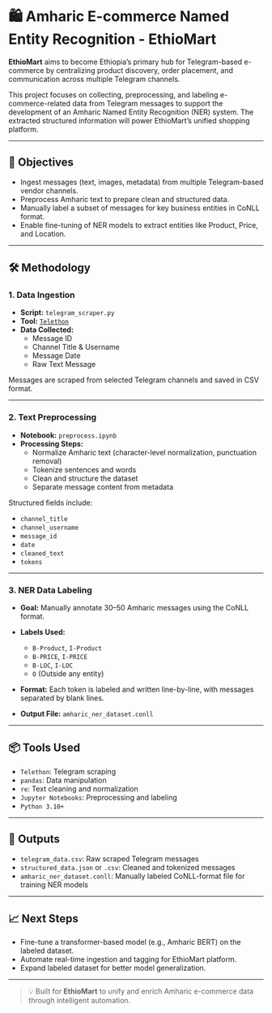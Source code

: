 # 🛍️ Amharic E-commerce Named Entity Recognition - EthioMart

**EthioMart** aims to become Ethiopia’s primary hub for Telegram-based e-commerce by centralizing product discovery, order placement, and communication across multiple Telegram channels.

This project focuses on collecting, preprocessing, and labeling e-commerce-related data from Telegram messages to support the development of an Amharic Named Entity Recognition (NER) system. The extracted structured information will power EthioMart’s unified shopping platform.

---

## 🎯 Objectives

- Ingest messages (text, images, metadata) from multiple Telegram-based vendor channels.
- Preprocess Amharic text to prepare clean and structured data.
- Manually label a subset of messages for key business entities in CoNLL format.
- Enable fine-tuning of NER models to extract entities like Product, Price, and Location.

---

## 🛠️ Methodology

### 1. Data Ingestion

- **Script:** `telegram_scraper.py`
- **Tool:** [`Telethon`](https://github.com/LonamiWebs/Telethon)
- **Data Collected:**
  - Message ID
  - Channel Title & Username
  - Message Date
  - Raw Text Message

Messages are scraped from selected Telegram channels and saved in CSV format.

---

### 2. Text Preprocessing

- **Notebook:** `preprocess.ipynb`
- **Processing Steps:**
  - Normalize Amharic text (character-level normalization, punctuation removal)
  - Tokenize sentences and words
  - Clean and structure the dataset
  - Separate message content from metadata

Structured fields include:
- `channel_title`
- `channel_username`
- `message_id`
- `date`
- `cleaned_text`
- `tokens`

---

### 3. NER Data Labeling

- **Goal:** Manually annotate 30–50 Amharic messages using the CoNLL format.
- **Labels Used:**
  - `B-Product`, `I-Product`
  - `B-PRICE`, `I-PRICE`
  - `B-LOC`, `I-LOC`
  - `O` (Outside any entity)
- **Format:**
  Each token is labeled and written line-by-line, with messages separated by blank lines.

- **Output File:** `amharic_ner_dataset.conll`

---

## 📦 Tools Used

- `Telethon`: Telegram scraping
- `pandas`: Data manipulation
- `re`: Text cleaning and normalization
- `Jupyter Notebooks`: Preprocessing and labeling
- `Python 3.10+`

---

## 📁 Outputs

- `telegram_data.csv`: Raw scraped Telegram messages
- `structured_data.json` or `.csv`: Cleaned and tokenized messages
- `amharic_ner_dataset.conll`: Manually labeled CoNLL-format file for training NER models

---

## 📈 Next Steps

- Fine-tune a transformer-based model (e.g., Amharic BERT) on the labeled dataset.
- Automate real-time ingestion and tagging for EthioMart platform.
- Expand labeled dataset for better model generalization.

---

> 💡 Built for **EthioMart** to unify and enrich Amharic e-commerce data through intelligent automation.
